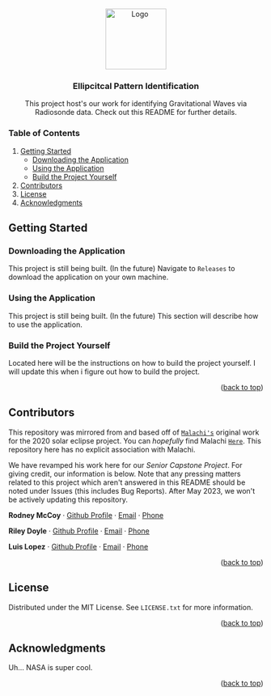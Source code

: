 <a name="readme-top"></a>




<!-- PROJECT LOGO -->
<br />
<div align="center">
  <a href="https://github.com/RodneyMcCoy/elliptical-pattern-identification">
    <img src="https://github.com/RodneyMcCoy/elliptical-pattern-identification/blob/master/res/logo.ico" alt="Logo" width="120">
  </a>

<h3 align="center">Ellipcitcal Pattern Identification</h3>

  <p align="center">
    This project host's our work for identifying Gravitational Waves via Radiosonde data. Check out this README for further details.
  </p>
</div>



<!-- TABLE OF CONTENTS -->

### Table of Contents
<ol>
  <li>
    <a href="#getting-started">Getting Started</a>
    <ul>
      <li><a href="#downloading-the-application"> Downloading the Application</li>
      <li><a href="#using-the-application"> Using the Application </li>
      <li><a href="#build-the-project-yourself"> Build the Project Yourself</li>
    </ul>
  </li>
  <li><a href="#contributors">Contributors</a></li>
  <li><a href="#license">License</a></li>
  <li><a href="#acknowledgments">Acknowledgments</a></li>
</ol>






<!-- GETTING STARTED -->
## Getting Started

<!-- DOWNLOADING THE APPLICATION -->
### Downloading the Application

This project is still being built. (In the future) Navigate to `Releases` to download the application on your own machine.



### Using the Application

This project is still being built. (In the future) This section will describe how to use the application.



### Build the Project Yourself

Located here will be the instructions on how to build the project yourself. I will update this when i figure out how to build the project.



<p align="right">(<a href="#readme-top">back to top</a>)</p>





<!-- CONTRIBUTORS -->
## Contributors

This repository was mirrored from and based off of [`Malachi's`](https://github.com/malachiRivkin/hodographAnalysis) original work for the 2020 solar eclipse project. You can *hopefully* find Malachi [`Here`](https://github.com/malachiRivkin). This repository here has no explicit association with Malachi.

We have revamped his work here for our *Senior Capstone Project*. For giving credit, our information is below. Note that any pressing matters related to this project which aren't answered in this README should be noted under Issues (this includes Bug Reports). After May 2023, we won't be actively updating this repository.


**Rodney McCoy** &middot;
[Github Profile](https://github.com/RodneyMcCoy) &middot;
[Email](rbmj2001@outlook.com) &middot;
[Phone](208-860-4186)




**Riley Doyle** &middot;
[Github Profile](https://www.example.com/) &middot;
[Email](doyl1482@vandals.uidaho.edu) &middot;
[Phone](805-850-8594)




**Luis Lopez** &middot;
[Github Profile](https://www.example.com/) &middot;
[Email](lope9245@vandals.uidaho.edu) &middot;
[Phone](208-320-2344)


<p align="right">(<a href="#readme-top">back to top</a>)</p>



<!-- LICENSE -->
## License

Distributed under the MIT License. See `LICENSE.txt` for more information.

<p align="right">(<a href="#readme-top">back to top</a>)</p>





<!-- ACKNOWLEDGMENTS -->
## Acknowledgments

Uh... NASA is super cool.

<p align="right">(<a href="#readme-top">back to top</a>)</p>
